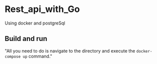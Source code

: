 # Rest_api_with_Go
Using docker and postgreSql

## Build and run


"All you need to do is navigate to the directory and execute the `docker-compose up` command."
